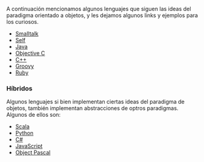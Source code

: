 A continuación mencionamos algunos lenguajes que siguen las ideas del paradigma orientado a objetos, y les dejamos algunos links y ejemplos para los curiosos.

-   [Smalltalk](smalltalk.html)
-   [Self](self.html)
-   [Java](java.html)
-   [Objective C](objective-c.html)
-   [C++](c--.html)
-   [Groovy](groovy.html)
-   [Ruby](ruby.html)

### Híbridos

Algunos lenguajes si bien implementan ciertas ideas del paradigma de objetos, también implementan abstracciones de optros paradigmas. Algunos de ellos son:

-   [Scala](scala.html)
-   [Python](python.html)
-   [C\#](c-.html)
-   [JavaScript](javascript.html)
-   [Object Pascal](http://en.wikipedia.org/wiki/Object_Pascal)

